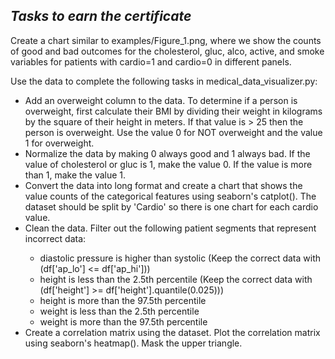 <h2><em>Tasks to earn the certificate</em></h2>
Create a chart similar to examples/Figure_1.png, where we show the counts of good and bad outcomes for the cholesterol, gluc, alco, active, and smoke variables for patients with cardio=1 and cardio=0 in different panels.<br>

Use the data to complete the following tasks in medical_data_visualizer.py:<br>

<ul>
<li>Add an overweight column to the data. To determine if a person is overweight, first calculate their BMI by dividing their weight in kilograms by the square of their height in meters. If that value is > 25 then the person is overweight. Use the value 0 for NOT overweight and the value 1 for overweight.</li>
<li>Normalize the data by making 0 always good and 1 always bad. If the value of cholesterol or gluc is 1, make the value 0. If the value is more than 1, make the value 1.
<li>Convert the data into long format and create a chart that shows the value counts of the categorical features using seaborn's catplot(). The dataset should be split by 'Cardio' so there is one chart for each cardio value.</li>
<li>Clean the data. Filter out the following patient segments that represent incorrect data:</li>
  <ul>
<li>diastolic pressure is higher than systolic (Keep the correct data with (df['ap_lo'] <= df['ap_hi'])) </li>
<li>height is less than the 2.5th percentile (Keep the correct data with (df['height'] >= df['height'].quantile(0.025)))</li>
<li>height is more than the 97.5th percentile</li>
<li>weight is less than the 2.5th percentile</li>
<li>weight is more than the 97.5th percentile</li>
</ul>
<li>Create a correlation matrix using the dataset. Plot the correlation matrix using seaborn's heatmap(). Mask the upper triangle.</li>
</ul>
